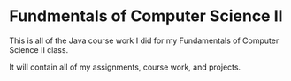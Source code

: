 # Fundmentals of Computer Science II
This is all of the Java course work I did for my Fundamentals of Computer Science II class.  

It will contain all of my assignments, course work, and projects.  
